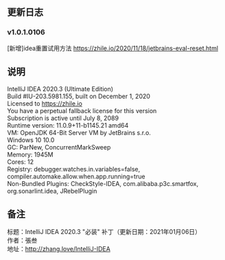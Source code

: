 ## 更新日志

### v1.0.1.0106

[新增]idea重置试用方法 https://zhile.io/2020/11/18/jetbrains-eval-reset.html

## 说明

IntelliJ IDEA 2020.3 (Ultimate Edition)  
Build #IU-203.5981.155, built on December 1, 2020  
Licensed to https://zhile.io  
You have a perpetual fallback license for this version  
Subscription is active until July 8, 2089  
Runtime version: 11.0.9+11-b1145.21 amd64  
VM: OpenJDK 64-Bit Server VM by JetBrains s.r.o.  
Windows 10 10.0  
GC: ParNew, ConcurrentMarkSweep  
Memory: 1945M  
Cores: 12  
Registry: debugger.watches.in.variables=false, compiler.automake.allow.when.app.running=true  
Non-Bundled Plugins: CheckStyle-IDEA, com.alibaba.p3c.smartfox, org.sonarlint.idea, JRebelPlugin  

## 备注

标题：IntelliJ IDEA 2020.3 "必装" 补丁（更新日期：2021年01月06日）  
作者：張叁  
地址：http://zhang.love/IntelliJ-IDEA   

